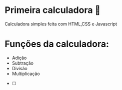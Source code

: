 # Primeira calculadora :raised_hands:

Calculadora simples feita com HTML,CSS e Javascript



# Funções da calculadora:

- Adição
- Subtração
- Divisão
- Multiplicação

- [ ] 



